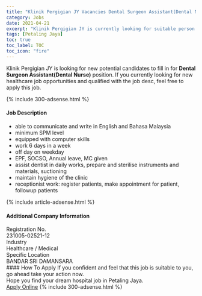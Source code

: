 ```yaml
---
title: "Klinik Pergigian JY Vacancies Dental Surgeon Assistant(Dental Nurse)" 
category: Jobs 
date: 2021-04-21 
excerpt: "Klinik Pergigian JY is currently looking for suitable person to fill in the Dental Surgeon Assistant(Dental Nurse) which positioned at Petaling Jaya" 
tags: [Petaling Jaya] 
toc: true 
toc_label: TOC 
toc_icon: "fire" 
--- 
```


<p>Klinik Pergigian JY is looking for new potential candidates to fill in for <b>Dental Surgeon Assistant(Dental Nurse)</b> position. If you currently looking for new healthcare job opportunities and qualified with the job desc, feel free to apply this job.
</p>{% include 300-adsense.html %} 
<div><div><h4>Job Description</h4></div><div><div><span><div><ul><li>able to communicate and write in English and Bahasa Malaysia</li><li>minimum SPM level</li><li>equipped with computer skills</li><li>work 6 days in a week</li><li>off day on weekday</li><li>EPF, SOCSO, Annual leave, MC given</li><li>assist dentist in daily works, prepare and sterilise instruments and materials, suctioning</li><li>maintain hygiene of the clinic</li><li>receptionist work: register patients, make appointment for patient, followup patients</li></ul></div></span></div></div></div> 
{% include article-adsense.html %} 
<div><div><h4>Additional Company Information</h4></div><div><div><div><div><div><div><div><span>Registration No.</span></div><div><span>231005-02521-12</span></div></div></div></div><div><div><div><div><span>Industry</span></div><div><span>Healthcare / Medical</span></div></div></div></div><div><div><div><div><span>Specific Location</span></div><div><span>BANDAR SRI DAMANSARA</span></div></div></div></div></div></div></div></div> 
#### How To Apply 
If you confident and feel that this job is suitable to you, go ahead take your action now. <br/> 
Hope you find your dream hospital job in Petaling Jaya. <br/> 
<a href="https://www.jobstreet.com.my/en/job/dental-surgeon-assistant-dental-nurse-4544696?jobId=jobstreet-my-job-4544696" class="btn btn--warning" target="_blank" rel="nofollow noopenner">Apply Online</a> 
{% include 300-adsense.html %} 